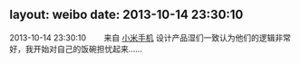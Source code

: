 layout: weibo
date: 2013-10-14 23:30:10
---
<meta name="referrer" content="no-referrer" />

2013-10-14 23:30:10  &nbsp;&nbsp;&nbsp;&nbsp;&nbsp;&nbsp; 来自 <a href="http://app.weibo.com/t/feed/22zMnn" rel="nofollow">小米手机</a>
设计产品湿们一致认为他们的逻辑非常好，我开始对自己的饭碗担忧起来…… ​​​
